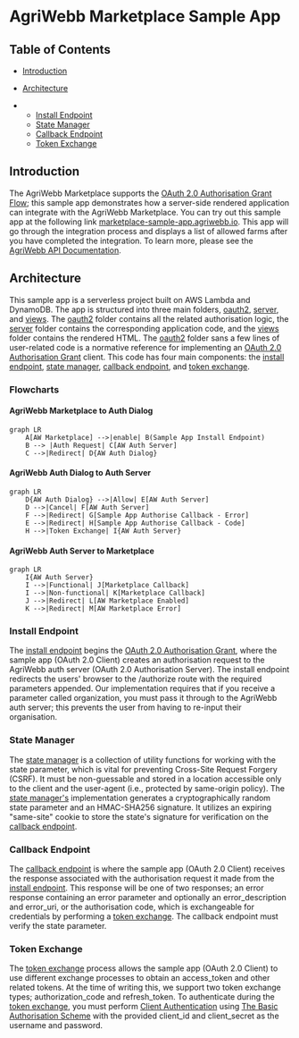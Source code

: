 # AgriWebb Marketplace Sample App

## Table of Contents

- [Introduction](#introduction)

- [Architecture](#architecture)

- - [Install Endpoint](#install-endpoint)
  - [State Manager](#state-manager)
  - [Callback Endpoint](#callback-endpoint)
  - [Token Exchange](#token-exchange)

## Introduction

The AgriWebb Marketplace supports the [OAuth 2.0 Authorisation Grant Flow](https://datatracker.ietf.org/doc/html/rfc6749#section-4.1); this sample app demonstrates how a server-side rendered application can integrate with the AgriWebb Marketplace. You can try out this sample app at the following link [marketplace-sample-app.agriwebb.io](https://marketplace-sample-app.agriwebb.io/). This app will go through the integration process and displays a list of allowed farms after you have completed the integration. To learn more, please see the [AgriWebb API Documentation](https://docs.agriwebb.io/).

## Architecture

This sample app is a serverless project built on AWS Lambda and DynamoDB. The app is structured into three main folders, [oauth2](./src/oauth2), [server](./src/server), and [views](./src/views). The [oauth2](./src/oauth2) folder contains all the related authorisation logic, the [server](./src/server) folder contains the corresponding application code, and the [views](./src/views) folder contains the rendered HTML. The [oauth2](./src/oauth2) folder sans a few lines of user-related code is a normative reference for implementing an [OAuth 2.0 Authorisation Grant](https://datatracker.ietf.org/doc/html/rfc6749#section-4.1) client. This code has four main components: the [install endpoint](./src/oauth2/handle-install.ts), [state manager](./src/oauth2/state-manager.ts), [callback endpoint](./src/oauth2/handle-callback.ts), and [token exchange](./src/oauth2/token-exchange.ts).

### Flowcharts

#### AgriWebb Marketplace to Auth Dialog

```mermaid
graph LR
    A[AW Marketplace] -->|enable| B(Sample App Install Endpoint)
    B --> |Auth Request| C[AW Auth Server]
    C -->|Redirect| D{AW Auth Dialog}
```

#### AgriWebb Auth Dialog to Auth Server

```mermaid
graph LR
    D{AW Auth Dialog} -->|Allow| E[AW Auth Server]
    D -->|Cancel| F[AW Auth Server]
    F -->|Redirect| G[Sample App Authorise Callback - Error]
    E -->|Redirect| H[Sample App Authorise Callback - Code]
    H -->|Token Exchange| I{AW Auth Server}
```

#### AgriWebb Auth Server to Marketplace

```mermaid
graph LR
    I{AW Auth Server}
    I -->|Functional| J[Marketplace Callback]
    I -->|Non-functional| K[Marketplace Callback]
    J -->|Redirect| L[AW Marketplace Enabled]
    K -->|Redirect| M[AW Marketplace Error]
```

### Install Endpoint

The [install endpoint](./src/oauth2/handle-install.ts) begins the [OAuth 2.0 Authorisation Grant](https://datatracker.ietf.org/doc/html/rfc6749#section-4.1), where the sample app (OAuth 2.0 Client) creates an authorisation request to the AgriWebb auth server (OAuth 2.0 Authorisation Server). The install endpoint redirects the users' browser to the /authorize route with the required parameters appended. Our implementation requires that if you receive a parameter called organization, you must pass it through to the AgriWebb auth server; this prevents the user from having to re-input their organisation.

### State Manager

The [state manager](./src/oauth2/state-manager.ts) is a collection of utility functions for working with the state parameter, which is vital for preventing Cross-Site Request Forgery (CSRF). It must be non-guessable and stored in a location accessible only to the client and the user-agent (i.e., protected by same-origin policy). The [state manager's](./src/oauth2/state-manager.ts) implementation generates a cryptographically random state parameter and an HMAC-SHA256 signature. It utilizes an expiring "same-site" cookie to store the state's signature for verification on the [callback endpoint](./src/oauth2/handle-callback.ts).

### Callback Endpoint

The [callback endpoint](./src/oauth2/handle-callback.ts) is where the sample app (OAuth 2.0 Client) receives the response associated with the authorisation request it made from the [install endpoint](./src/oauth2/handle-install.ts). This response will be one of two responses; an error response containing an error parameter and optionally an error_description and error_uri, or the authorisation code, which is exchangeable for credentials by performing a [token exchange](./src/oauth2/token-exchange.ts). The callback endpoint must verify the state parameter.

### Token Exchange

The [token exchange](./src/oauth2/token-exchange.ts) process allows the sample app (OAuth 2.0 Client) to use different exchange processes to obtain an access_token and other related tokens. At the time of writing this, we support two token exchange types; authorization_code and refresh_token. To authenticate during the [token exchange](./src/oauth2/token-exchange.ts), you must perform [Client Authentication](https://datatracker.ietf.org/doc/html/rfc6749#section-3.2.1) using [The Basic Authorisation Scheme](https://datatracker.ietf.org/doc/html/rfc7617) with the provided client_id and client_secret as the username and password.
